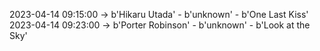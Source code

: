 2023-04-14 09:15:00 -> b'Hikaru Utada' - b'unknown' - b'One Last Kiss'
2023-04-14 09:23:00 -> b'Porter Robinson' - b'unknown' - b'Look at the Sky'

